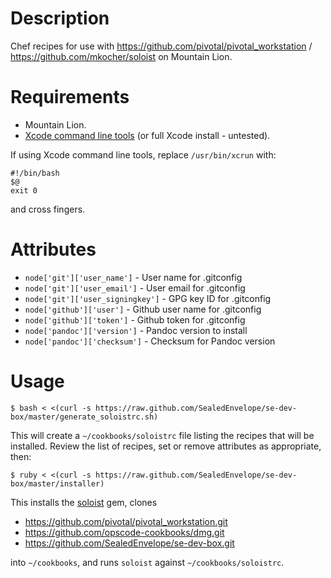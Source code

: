 Description
===========

Chef recipes for use with https://github.com/pivotal/pivotal_workstation / https://github.com/mkocher/soloist on Mountain Lion.

Requirements
============

- Mountain Lion.
- [Xcode command line tools](https://developer.apple.com/downloads/index.action) (or full Xcode install - untested).

If using Xcode command line tools, replace `/usr/bin/xcrun` with:

    #!/bin/bash
    $@
    exit 0

and cross fingers.

Attributes
==========

- `node['git']['user_name']` - User name for .gitconfig
- `node['git']['user_email']` - User email for .gitconfig
- `node['git']['user_signingkey']` - GPG key ID for .gitconfig
- `node['github']['user']` - Github user name for .gitconfig
- `node['github']['token']` - Github token for .gitconfig
- `node['pandoc']['version']` - Pandoc version to install
- `node['pandoc']['checksum']` - Checksum for Pandoc version

Usage
=====

    $ bash < <(curl -s https://raw.github.com/SealedEnvelope/se-dev-box/master/generate_soloistrc.sh)

This will create a `~/cookbooks/soloistrc` file listing the recipes that will be installed. Review the list of recipes, set or remove attributes as appropriate, then:

    $ ruby < <(curl -s https://raw.github.com/SealedEnvelope/se-dev-box/master/installer)

This installs the [soloist](https://github.com/mkocher/soloist) gem, clones

 * https://github.com/pivotal/pivotal_workstation.git
 * https://github.com/opscode-cookbooks/dmg.git
 * https://github.com/SealedEnvelope/se-dev-box.git

into `~/cookbooks`, and runs `soloist` against `~/cookbooks/soloistrc`.
